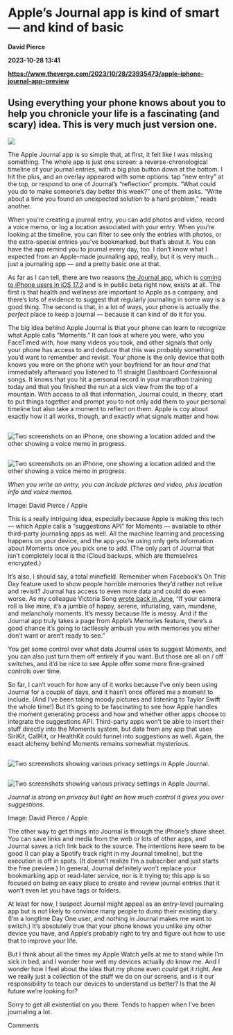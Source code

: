 # Apple’s Journal app is kind of smart — and kind of basic
**David Pierce**

**2023-10-28 13:41**

**https://www.theverge.com/2023/10/28/23935473/apple-iphone-journal-app-preview**

Using everything your phone knows about you to help you chronicle your life is a fascinating (and scary) idea. This is very much just version one.
--------------------------------------------------------------------------------------------------------------------------------------------------

![](https://cdn.vox-cdn.com/thumbor/lAop_3d5kJsfVxvNeXLDIz8GwZY=/0x0:6000x4000/1200x628/filters:focal(3000x2000:3001x2001)/cdn.vox-cdn.com/uploads/chorus_asset/file/25038993/Apple_Journal.jpg)

The Apple Journal app is so simple that, at first, it felt like I was missing something. The whole app is just one screen: a reverse-chronological timeline of your journal entries, with a big plus button down at the bottom. I hit the plus, and an overlay appeared with some options: tap “new entry” at the top, or respond to one of Journal’s “reflection” prompts. “What could you do to make someone’s day better this week?” one of them asks. “Write about a time you found an unexpected solution to a hard problem,” reads another.

When you’re creating a journal entry, you can add photos and video, record a voice memo, or log a location associated with your entry. When you’re looking at the timeline, you can filter to see only the entries with photos, or the extra-special entries you’ve bookmarked, but that’s about it. You can have the app remind you to journal every day, too. I don’t know what I expected from an Apple-made journaling app, really, but it is very much… just a journaling app — and a pretty basic one at that.

As far as I can tell, there are two reasons [the Journal app](https://www.theverge.com/2023/6/5/23738869/apple-journal-app-ios-iphone-wwdc-2023), which is [coming to iPhone users in iOS 17.2](https://www.theverge.com/2023/10/26/23933736/apples-ios-17-2-beta-journal-diary-app-wwdc) and is in public beta right now, exists at all. The first is that health and wellness are important to Apple as a company, and there’s lots of evidence to suggest that regularly journaling in some way is a good thing. The second is that, in a lot of ways, your phone is actually the _perfect_ place to keep a journal — because it can kind of do it for you.

The big idea behind Apple Journal is that your phone can learn to recognize what Apple calls “Moments.” It can look at where you were, who you FaceTimed with, how many videos you took, and other signals that only your phone has access to and deduce that this was probably something you’d want to remember and revisit. Your phone is the only device that both knows you were on the phone with your boyfriend for an hour _and_ that immediately afterward you listened to 11 straight Dashboard Confessional songs. It knows that you hit a personal record in your marathon training today and that you finished the run at a sick view from the top of a mountain. With access to all that information, Journal could, in theory, start to put things together and prompt you to not only add them to your personal timeline but also take a moment to reflect on them. Apple is coy about exactly how it all works, though, and exactly what signals matter and how.

![Two screenshots on an iPhone, one showing a location added and the other showing a voice memo in progress.](data:image/gif;base64,R0lGODlhAQABAIAAAAAAAP///yH5BAEAAAAALAAAAAABAAEAAAIBRAA7)

![Two screenshots on an iPhone, one showing a location added and the other showing a voice memo in progress.](https://duet-cdn.vox-cdn.com/thumbor/0x0:2400x2600/2400x2600/filters:focal(1200x1300:1201x1301):format(webp)/cdn.vox-cdn.com/uploads/chorus_asset/file/25038997/Journalscreens.jpg)

![Two screenshots on an iPhone, one showing a location added and the other showing a voice memo in progress.](data:image/gif;base64,R0lGODlhAQABAIAAAAAAAP///yH5BAEAAAAALAAAAAABAAEAAAIBRAA7)

![Two screenshots on an iPhone, one showing a location added and the other showing a voice memo in progress.](https://duet-cdn.vox-cdn.com/thumbor/0x0:2400x2600/2400x2600/filters:focal(1200x1300:1201x1301):format(webp)/cdn.vox-cdn.com/uploads/chorus_asset/file/25038997/Journalscreens.jpg)

_When you write an entry, you can include pictures and video, plus location info and voice memos._

Image: David Pierce / Apple

This is a really intriguing idea, especially because Apple is making this tech — which Apple calls a “suggestions API” for Moments — available to other third-party journaling apps as well. All the machine learning and processing happens on your device, and the app you’re using only gets information about Moments once you pick one to add. (The only part of Journal that isn’t completely local is the iCloud backups, which are themselves encrypted.)

It’s also, I should say, a total minefield. Remember when Facebook’s On This Day feature used to show people horrible memories they’d rather not relive and revisit? Journal has access to even more data and could do even worse. As my colleague Victoria Song [wrote back in June](https://www.theverge.com/23750998/apple-ios-17-journal-app-ai), “If your camera roll is like mine, it’s a jumble of happy, serene, infuriating, vain, mundane, and melancholy moments. It’s messy because life is messy. And if the Journal app truly takes a page from Apple’s Memories feature, there’s a good chance it’s going to tactlessly ambush you with memories you either don’t want or aren’t ready to see.”

You get some control over what data Journal uses to suggest Moments, and you can also just turn them off entirely if you want. But those are all on / off switches, and it’d be nice to see Apple offer some more fine-grained controls over time.

So far, I can’t vouch for how any of it works because I’ve only been using Journal for a couple of days, and it hasn’t once offered me a moment to include. (And I’ve been taking moody pictures and listening to Taylor Swift the whole time!) But it’s going to be fascinating to see how Apple handles the moment generating process and how and whether other apps choose to integrate the suggestions API. Third-party apps won’t be able to insert their stuff directly into the Moments system, but data from any app that uses SiriKit, CallKit, or HealthKit could funnel into suggestions as well. Again, the exact alchemy behind Moments remains somewhat mysterious.

![Two screenshots showing various privacy settings in Apple Journal.](data:image/gif;base64,R0lGODlhAQABAIAAAAAAAP///yH5BAEAAAAALAAAAAABAAEAAAIBRAA7)

![Two screenshots showing various privacy settings in Apple Journal.](https://duet-cdn.vox-cdn.com/thumbor/0x0:2800x2800/2400x2400/filters:focal(1400x1400:1401x1401):format(webp)/cdn.vox-cdn.com/uploads/chorus_asset/file/25039027/Journalprivacy.jpg)

![Two screenshots showing various privacy settings in Apple Journal.](data:image/gif;base64,R0lGODlhAQABAIAAAAAAAP///yH5BAEAAAAALAAAAAABAAEAAAIBRAA7)

![Two screenshots showing various privacy settings in Apple Journal.](https://duet-cdn.vox-cdn.com/thumbor/0x0:2800x2800/2400x2400/filters:focal(1400x1400:1401x1401):format(webp)/cdn.vox-cdn.com/uploads/chorus_asset/file/25039027/Journalprivacy.jpg)

_Journal is strong on privacy but light on how much control it gives you over suggestions._

Image: David Pierce / Apple

The other way to get things into Journal is through the iPhone’s share sheet. You can save links and media from the web or lots of other apps, and Journal saves a rich link back to the source. The intentions here seem to be good (I can play a Spotify track right in my Journal timeline), but the execution is off in spots. (It doesn’t realize I’m a subscriber and just starts the free preview.) In general, Journal definitely won’t replace your bookmarking app or read-later service, nor is it trying to; this app is so focused on being an easy place to create and review journal entries that it won’t even let you have tags or folders.

At least for now, I suspect Journal might appeal as an entry-level journaling app but is not likely to convince many people to dump their existing diary. (I’m a longtime Day One user, and nothing in Journal makes me want to switch.) It’s absolutely true that your phone knows you unlike any other device you have, and Apple’s probably right to try and figure out how to use that to improve your life.

But I think about all the times my Apple Watch yells at me to stand while I’m sick in bed, and I wonder how well my devices actually _do_ know me. And I wonder how I feel about the idea that my phone even _could_ get it right. Are we really just a collection of the stuff we do on our screens, and is it our responsibility to teach our devices to understand us better? Is that the AI future we’re looking for?

Sorry to get all existential on you there. Tends to happen when I’ve been journaling a lot.

Comments
